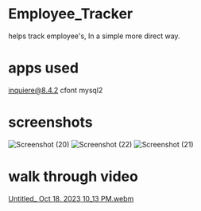# Employee_Tracker
helps track employee's, In a simple more direct way.

# apps used 
inquiere@8.4.2
cfont
mysql2

# screenshots
![Screenshot (20)](https://github.com/TomasRullan/Employee_Tracker/assets/139053276/fc776c48-a66a-4df1-aee1-bff2a937d593)
![Screenshot (22)](https://github.com/TomasRullan/Employee_Tracker/assets/139053276/42c6cd68-8e83-4efd-a6f7-d70af67bed57)
![Screenshot (21)](https://github.com/TomasRullan/Employee_Tracker/assets/139053276/db64d1f0-e6cf-42bf-9386-99c2bc20d4ae)

# walk through video
[Untitled_ Oct 18, 2023 10_13 PM.webm](https://github.com/TomasRullan/Employee_Tracker/assets/139053276/ded8d813-1682-4eab-a750-1faabb2dd1e9)
